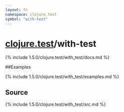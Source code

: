 ```yaml
---
layout: fn
namespace: clojure.test
symbol: "with-test"
---
```


# [clojure.test](../)/with-test

{% include 1.5.0/clojure.test/with_test/docs.md %}

##Examples

{% include 1.5.0/clojure.test/with_test/examples.md %}
## Source
{% include 1.5.0/clojure.test/with_test/src.md %}

